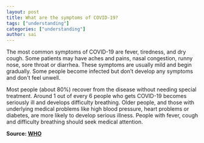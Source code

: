 ```yaml
---
layout: post
title: What are the symptoms of COVID-19?
tags: ["understanding"]
categories: ["understanding"]
author: sai
---
```


The most common symptoms of COVID-19 are fever, tiredness, and dry cough. Some patients may have aches and pains, nasal congestion, runny nose, sore throat or diarrhea. These symptoms are usually mild and begin gradually. Some people become infected but don’t develop any symptoms and don't feel unwell. 

Most people (about 80%) recover from the disease without needing special treatment. Around 1 out of every 6 people who gets COVID-19 becomes seriously ill and develops difficulty breathing. Older people, and those with underlying medical problems like high blood pressure, heart problems or diabetes, are more likely to develop serious illness. People with fever, cough and difficulty breathing should seek medical attention.

**Source: [WHO](https://www.who.int/news-room/q-a-detail/q-a-coronaviruses)**